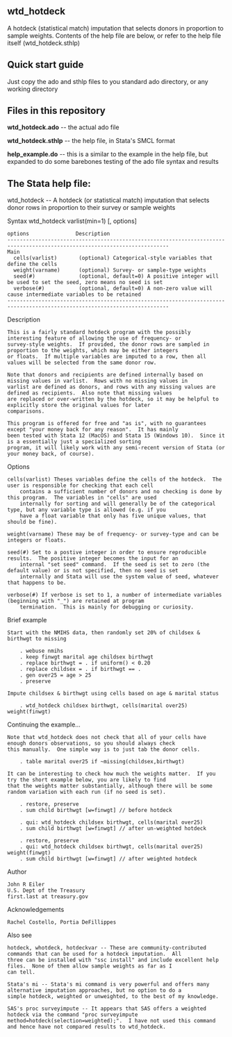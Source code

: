 ## wtd_hotdeck
A hotdeck (statistical match) imputation that selects donors in proportion to sample weights.  Contents of the help file are below, or refer to the help file itself (wtd_hotdeck.sthlp)

## Quick start guide
Just copy the ado and sthlp files to you standard ado directory, or any working directory

## Files in this repository
<b>wtd_hotdeck.ado</b> -- the actual ado file

<b>wtd_hotdeck.sthlp</b> -- the help file, in Stata's SMCL format

<b>help_example.do</b> -- this is a similar to the example in the help file, but expanded to do some barebones testing of the ado file syntax and results

## The Stata help file:

wtd_hotdeck -- A hotdeck (or statistical match) imputation that selects donor rows in proportion to their survey or sample weights

Syntax
    wtd_hotdeck varlist(min=1) [, options]

    options               Description
    --------------------------------------------------------------------------------------------------------------------------
    Main
      cells(varlist)       (optional) Categorical-style variables that define the cells
      weight(varname)      (optional) Survey- or sample-type weights
      seed(#)              (optional, default=0) A positive integer will be used to set the seed, zero means no seed is set
      verbose(#)           (optional, default=0) A non-zero value will cause intermediate variables to be retained
    --------------------------------------------------------------------------------------------------------------------------

Description

    This is a fairly standard hotdeck program with the possibly interesting feature of allowing the use of frequency- or
    survey-style weights.  If provided, the donor rows are sampled in proportion to the weights, which may be either integers
    or floats.  If multiple variables are imputed to a row, then all values will be selected from the same donor row.

    Note that donors and recipients are defined internally based on missing values in varlist.  Rows with no missing values in
    varlist are defined as donors, and rows with any missing values are defined as recipients.  Also note that missing values
    are replaced or over-written by the hotdeck, so it may be helpful to explicitly store the original values for later
    comparisons.

    This program is offered for free and "as is", with no guarantees except "your money back for any reason".  It has mainly
    been tested with Stata 12 (MacOS) and Stata 15 (Windows 10).  Since it is a essentially just a specialized sorting
    program, it will likely work with any semi-recent version of Stata (or your money back, of course).

Options
   
    cells(varlist) Theses variables define the cells of the hotdeck.  The user is responsible for checking that each cell
        contains a sufficient number of donors and no checking is done by this program.  The variables in "cells" are used
        internally for sorting and will generally be of the categorical type, but any variable type is allowed (e.g. if you
        have a float variable that only has five unique values, that should be fine).

    weight(varname) These may be of frequency- or survey-type and can be integers or floats.

    seed(#) Set to a postive integer in order to ensure reproducible results.  The positive integer becomes the input for an
        internal "set seed" command.  If the seed is set to zero (the default value) or is not specified, then no seed is set
        internally and Stata will use the system value of seed, whatever that happens to be.

    verbose(#) If verbose is set to 1, a number of intermediate variables (beginning with "_") are retained at program
        termination.  This is mainly for debugging or curiosity.

Brief example

    Start with the NMIHS data, then randomly set 20% of childsex & birthwgt to missing

        . webuse nmihs
        . keep finwgt marital age childsex birthwgt
        . replace birthwgt = . if uniform() < 0.20
        . replace childsex = . if birthwgt == .
        . gen over25 = age > 25
        . preserve

    Impute childsex & birthwgt using cells based on age & marital status

        . wtd_hotdeck childsex birthwgt, cells(marital over25) weight(finwgt)

Continuing the example...

    Note that wtd_hotdeck does not check that all of your cells have enough donors observations, so you should always check
    this manually.  One simple way is to just tab the donor cells.

        . table marital over25 if ~missing(childsex,birthwgt)

    It can be interesting to check how much the weights matter.  If you try the short example below, you are likely to find
    that the weights matter substantially, although there will be some random variation with each run (if no seed is set).

        . restore, preserve
        . sum child birthwgt [w=finwgt] // before hotdeck

        . qui: wtd_hotdeck childsex birthwgt, cells(marital over25)
        . sum child birthwgt [w=finwgt] // after un-weighted hotdeck

        . restore, preserve
        . qui: wtd_hotdeck childsex birthwgt, cells(marital over25) weight(finwgt)
        . sum child birthwgt [w=finwgt] // after weighted hotdeck

Author

    John R Eiler
    U.S. Dept of the Treasury
    first.last at treasury.gov

Acknowledgements

    Rachel Costello, Portia DeFillippes

Also see

    hotdeck, whotdeck, hotdeckvar -- These are community-contributed commands that can be used for a hotdeck imputation.  All
    three can be installed with "ssc install" and include excellent help files.  None of them allow sample weights as far as I
    can tell.

    Stata's mi -- Stata's mi command is very powerful and offers many alternative imputation approaches, but no option to do a
    simple hotdeck, weighted or unweighted, to the best of my knowledge.

    SAS's proc surveyimpute -- It appears that SAS offers a weighted hotdeck via the command "proc surveyimpute
    method=hotdeck(selection=weighted);".  I have not used this command and hence have not compared results to wtd_hotdeck.



